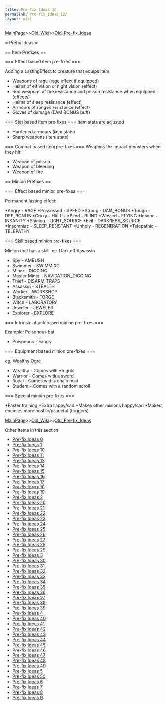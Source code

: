 ```yaml
---
title: Pre-fix Ideas 12
permalink: Pre-fix_Ideas_12/
layout: wiki
---
```


[MainPage](/keeperrl_wiki/ "wikilink")>>[Old_Wiki](/keeperrl_wiki/Old_Wiki "wikilink")>>[Old_Pre-fix_Ideas](/keeperrl_wiki/Old_Pre-fix_Ideas "wikilink")

= Prefix Ideas =

== Item Prefixes ==

=== Effect based item pre-fixes ===

Adding a LastingEffect to creature that equips item
* Weapons of rage (rage effect if equipped)   
* Helms of elf vision or night vision (effect)
* Rod weapons of fire resistance and poison resistance when equipped (effects)
* Helms of sleep resistance (effect)
* Armours of ranged resistance (effect)
* Gloves of damage (DAM BONUS buff)

=== Stat based item pre-fixes ===
Item stats are adjusted
* Hardened armours (item stats)
* Sharp weapons (item stats)

=== Combat based item pre-fixes ===
Weapons the impact monsters when they hit:
* Weapon of poison
* Weapon of bleeding
* Weapon of fire

== Minion Prefixes ==

=== Effect based minion pre-fixes ===

Permanent lasting effect:

*Angry - RAGE
*Possessed - SPEED
*Strong - DAM_BONUS
*Tough  - DEF_BONUS
*Crazy - HALLU
*Blind - BLIND
*Winged - FLYING
*Insane - INSANITY
*Shining - LIGHT_SOURCE
*Evil - DARKNESS_SOURCE
*Insomniac - SLEEP_RESISTANT
*Unholy - REGENERATION
*Telepathic - TELEPATHY

=== Skill based minion pre-fixes ===

Minion that has a skill. eg. Dark elf Assassin

* Spy - AMBUSH
* Swimmer - SWIMMING
* Miner - DIGGING
* Master Miner - NAVIGATION_DIGGING
* Thief - DISARM_TRAPS
* Assassin - STEALTH
* Worker - WORKSHOP
* Blacksmith - FORGE
* Witch - LABORATORY
* Jeweler - JEWELER
* Explorer -  EXPLORE

=== Intrinsic attack based minion pre-fixes ===

Example: Poisonous bat

* Poisonous - Fangs

=== Equipment based minion pre-fixes ===

eg. Wealthy Ogre

* Wealthy - Comes with +5 gold
* Warrior - Comes with a sword
* Royal - Comes with a chain mail
* Student - Comes with a random scroll

=== Special minion pre-fixes ===

*Faster training
*Extra happy/sad
*Makes other minions happy/sad
*Makes enemies more hostile/peaceful (triggers)

[MainPage](/keeperrl_wiki/ "wikilink")>>[Old_Wiki](/keeperrl_wiki/Old_Wiki "wikilink")>>[Old_Pre-fix_Ideas](/keeperrl_wiki/Old_Pre-fix_Ideas "wikilink")

Other items in this section
-    [Pre-fix Ideas 0](/keeperrl_wiki/Pre-fix_Ideas_0 "wikilink")
-    [Pre-fix Ideas 1](/keeperrl_wiki/Pre-fix_Ideas_1 "wikilink")
-    [Pre-fix Ideas 10](/keeperrl_wiki/Pre-fix_Ideas_10 "wikilink")
-    [Pre-fix Ideas 11](/keeperrl_wiki/Pre-fix_Ideas_11 "wikilink")
-    [Pre-fix Ideas 13](/keeperrl_wiki/Pre-fix_Ideas_13 "wikilink")
-    [Pre-fix Ideas 14](/keeperrl_wiki/Pre-fix_Ideas_14 "wikilink")
-    [Pre-fix Ideas 15](/keeperrl_wiki/Pre-fix_Ideas_15 "wikilink")
-    [Pre-fix Ideas 16](/keeperrl_wiki/Pre-fix_Ideas_16 "wikilink")
-    [Pre-fix Ideas 17](/keeperrl_wiki/Pre-fix_Ideas_17 "wikilink")
-    [Pre-fix Ideas 18](/keeperrl_wiki/Pre-fix_Ideas_18 "wikilink")
-    [Pre-fix Ideas 19](/keeperrl_wiki/Pre-fix_Ideas_19 "wikilink")
-    [Pre-fix Ideas 2](/keeperrl_wiki/Pre-fix_Ideas_2 "wikilink")
-    [Pre-fix Ideas 20](/keeperrl_wiki/Pre-fix_Ideas_20 "wikilink")
-    [Pre-fix Ideas 21](/keeperrl_wiki/Pre-fix_Ideas_21 "wikilink")
-    [Pre-fix Ideas 22](/keeperrl_wiki/Pre-fix_Ideas_22 "wikilink")
-    [Pre-fix Ideas 23](/keeperrl_wiki/Pre-fix_Ideas_23 "wikilink")
-    [Pre-fix Ideas 24](/keeperrl_wiki/Pre-fix_Ideas_24 "wikilink")
-    [Pre-fix Ideas 25](/keeperrl_wiki/Pre-fix_Ideas_25 "wikilink")
-    [Pre-fix Ideas 26](/keeperrl_wiki/Pre-fix_Ideas_26 "wikilink")
-    [Pre-fix Ideas 27](/keeperrl_wiki/Pre-fix_Ideas_27 "wikilink")
-    [Pre-fix Ideas 28](/keeperrl_wiki/Pre-fix_Ideas_28 "wikilink")
-    [Pre-fix Ideas 29](/keeperrl_wiki/Pre-fix_Ideas_29 "wikilink")
-    [Pre-fix Ideas 3](/keeperrl_wiki/Pre-fix_Ideas_3 "wikilink")
-    [Pre-fix Ideas 30](/keeperrl_wiki/Pre-fix_Ideas_30 "wikilink")
-    [Pre-fix Ideas 31](/keeperrl_wiki/Pre-fix_Ideas_31 "wikilink")
-    [Pre-fix Ideas 32](/keeperrl_wiki/Pre-fix_Ideas_32 "wikilink")
-    [Pre-fix Ideas 33](/keeperrl_wiki/Pre-fix_Ideas_33 "wikilink")
-    [Pre-fix Ideas 34](/keeperrl_wiki/Pre-fix_Ideas_34 "wikilink")
-    [Pre-fix Ideas 35](/keeperrl_wiki/Pre-fix_Ideas_35 "wikilink")
-    [Pre-fix Ideas 36](/keeperrl_wiki/Pre-fix_Ideas_36 "wikilink")
-    [Pre-fix Ideas 37](/keeperrl_wiki/Pre-fix_Ideas_37 "wikilink")
-    [Pre-fix Ideas 38](/keeperrl_wiki/Pre-fix_Ideas_38 "wikilink")
-    [Pre-fix Ideas 39](/keeperrl_wiki/Pre-fix_Ideas_39 "wikilink")
-    [Pre-fix Ideas 4](/keeperrl_wiki/Pre-fix_Ideas_4 "wikilink")
-    [Pre-fix Ideas 40](/keeperrl_wiki/Pre-fix_Ideas_40 "wikilink")
-    [Pre-fix Ideas 41](/keeperrl_wiki/Pre-fix_Ideas_41 "wikilink")
-    [Pre-fix Ideas 42](/keeperrl_wiki/Pre-fix_Ideas_42 "wikilink")
-    [Pre-fix Ideas 43](/keeperrl_wiki/Pre-fix_Ideas_43 "wikilink")
-    [Pre-fix Ideas 44](/keeperrl_wiki/Pre-fix_Ideas_44 "wikilink")
-    [Pre-fix Ideas 45](/keeperrl_wiki/Pre-fix_Ideas_45 "wikilink")
-    [Pre-fix Ideas 46](/keeperrl_wiki/Pre-fix_Ideas_46 "wikilink")
-    [Pre-fix Ideas 47](/keeperrl_wiki/Pre-fix_Ideas_47 "wikilink")
-    [Pre-fix Ideas 48](/keeperrl_wiki/Pre-fix_Ideas_48 "wikilink")
-    [Pre-fix Ideas 49](/keeperrl_wiki/Pre-fix_Ideas_49 "wikilink")
-    [Pre-fix Ideas 5](/keeperrl_wiki/Pre-fix_Ideas_5 "wikilink")
-    [Pre-fix Ideas 50](/keeperrl_wiki/Pre-fix_Ideas_50 "wikilink")
-    [Pre-fix Ideas 6](/keeperrl_wiki/Pre-fix_Ideas_6 "wikilink")
-    [Pre-fix Ideas 7](/keeperrl_wiki/Pre-fix_Ideas_7 "wikilink")
-    [Pre-fix Ideas 8](/keeperrl_wiki/Pre-fix_Ideas_8 "wikilink")
-    [Pre-fix Ideas 9](/keeperrl_wiki/Pre-fix_Ideas_9 "wikilink")
